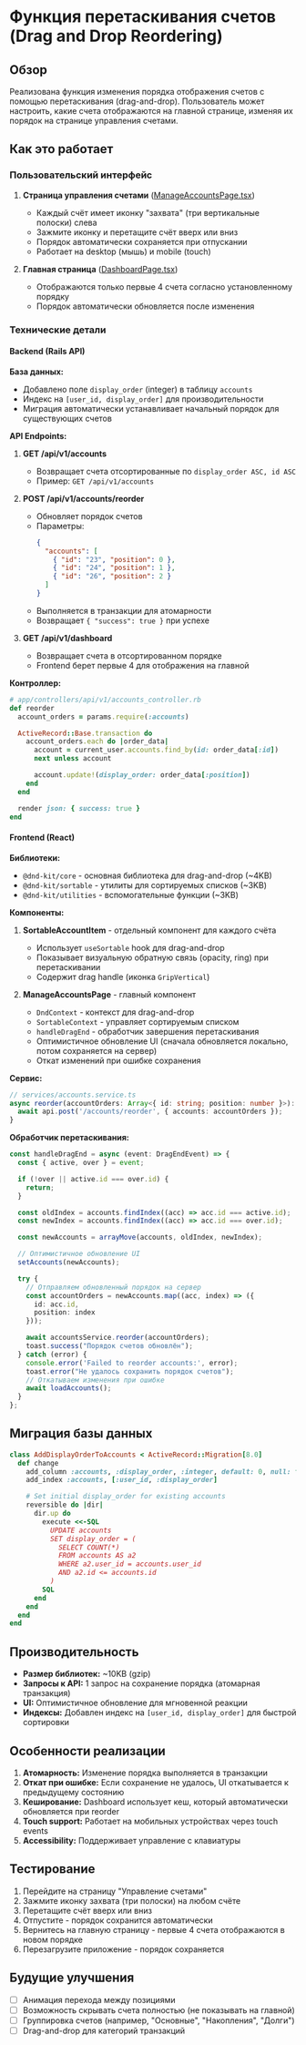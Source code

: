 # Функция перетаскивания счетов (Drag and Drop Reordering)

## Обзор

Реализована функция изменения порядка отображения счетов с помощью перетаскивания (drag-and-drop). Пользователь может настроить, какие счета отображаются на главной странице, изменяя их порядок на странице управления счетами.

## Как это работает

### Пользовательский интерфейс

1. **Страница управления счетами** ([ManageAccountsPage.tsx](web/src/components/ManageAccountsPage.tsx))
   - Каждый счёт имеет иконку "захвата" (три вертикальные полоски) слева
   - Зажмите иконку и перетащите счёт вверх или вниз
   - Порядок автоматически сохраняется при отпускании
   - Работает на desktop (мышь) и mobile (touch)

2. **Главная страница** ([DashboardPage.tsx](web/src/components/DashboardPage.tsx))
   - Отображаются только первые 4 счета согласно установленному порядку
   - Порядок автоматически обновляется после изменения

### Технические детали

#### Backend (Rails API)

**База данных:**
- Добавлено поле `display_order` (integer) в таблицу `accounts`
- Индекс на `[user_id, display_order]` для производительности
- Миграция автоматически устанавливает начальный порядок для существующих счетов

**API Endpoints:**

1. **GET /api/v1/accounts**
   - Возвращает счета отсортированные по `display_order ASC, id ASC`
   - Пример: `GET /api/v1/accounts`

2. **POST /api/v1/accounts/reorder**
   - Обновляет порядок счетов
   - Параметры:
     ```json
     {
       "accounts": [
         { "id": "23", "position": 0 },
         { "id": "24", "position": 1 },
         { "id": "26", "position": 2 }
       ]
     }
     ```
   - Выполняется в транзакции для атомарности
   - Возвращает `{ "success": true }` при успехе

3. **GET /api/v1/dashboard**
   - Возвращает счета в отсортированном порядке
   - Frontend берет первые 4 для отображения на главной

**Контроллер:**
```ruby
# app/controllers/api/v1/accounts_controller.rb
def reorder
  account_orders = params.require(:accounts)

  ActiveRecord::Base.transaction do
    account_orders.each do |order_data|
      account = current_user.accounts.find_by(id: order_data[:id])
      next unless account

      account.update!(display_order: order_data[:position])
    end
  end

  render json: { success: true }
end
```

#### Frontend (React)

**Библиотеки:**
- `@dnd-kit/core` - основная библиотека для drag-and-drop (~4KB)
- `@dnd-kit/sortable` - утилиты для сортируемых списков (~3KB)
- `@dnd-kit/utilities` - вспомогательные функции (~3KB)

**Компоненты:**

1. **SortableAccountItem** - отдельный компонент для каждого счёта
   - Использует `useSortable` hook для drag-and-drop
   - Показывает визуальную обратную связь (opacity, ring) при перетаскивании
   - Содержит drag handle (иконка `GripVertical`)

2. **ManageAccountsPage** - главный компонент
   - `DndContext` - контекст для drag-and-drop
   - `SortableContext` - управляет сортируемым списком
   - `handleDragEnd` - обработчик завершения перетаскивания
   - Оптимистичное обновление UI (сначала обновляется локально, потом сохраняется на сервер)
   - Откат изменений при ошибке сохранения

**Сервис:**
```typescript
// services/accounts.service.ts
async reorder(accountOrders: Array<{ id: string; position: number }>): Promise<void> {
  await api.post('/accounts/reorder', { accounts: accountOrders });
}
```

**Обработчик перетаскивания:**
```typescript
const handleDragEnd = async (event: DragEndEvent) => {
  const { active, over } = event;

  if (!over || active.id === over.id) {
    return;
  }

  const oldIndex = accounts.findIndex((acc) => acc.id === active.id);
  const newIndex = accounts.findIndex((acc) => acc.id === over.id);

  const newAccounts = arrayMove(accounts, oldIndex, newIndex);

  // Оптимистичное обновление UI
  setAccounts(newAccounts);

  try {
    // Отправляем обновленный порядок на сервер
    const accountOrders = newAccounts.map((acc, index) => ({
      id: acc.id,
      position: index
    }));

    await accountsService.reorder(accountOrders);
    toast.success("Порядок счетов обновлён");
  } catch (error) {
    console.error('Failed to reorder accounts:', error);
    toast.error("Не удалось сохранить порядок счетов");
    // Откатываем изменения при ошибке
    await loadAccounts();
  }
};
```

## Миграция базы данных

```ruby
class AddDisplayOrderToAccounts < ActiveRecord::Migration[8.0]
  def change
    add_column :accounts, :display_order, :integer, default: 0, null: false
    add_index :accounts, [:user_id, :display_order]

    # Set initial display_order for existing accounts
    reversible do |dir|
      dir.up do
        execute <<-SQL
          UPDATE accounts
          SET display_order = (
            SELECT COUNT(*)
            FROM accounts AS a2
            WHERE a2.user_id = accounts.user_id
            AND a2.id <= accounts.id
          )
        SQL
      end
    end
  end
end
```

## Производительность

- **Размер библиотек:** ~10KB (gzip)
- **Запросы к API:** 1 запрос на сохранение порядка (атомарная транзакция)
- **UI:** Оптимистичное обновление для мгновенной реакции
- **Индексы:** Добавлен индекс на `[user_id, display_order]` для быстрой сортировки

## Особенности реализации

1. **Атомарность:** Изменение порядка выполняется в транзакции
2. **Откат при ошибке:** Если сохранение не удалось, UI откатывается к предыдущему состоянию
3. **Кеширование:** Dashboard использует кеш, который автоматически обновляется при reorder
4. **Touch support:** Работает на мобильных устройствах через touch events
5. **Accessibility:** Поддерживает управление с клавиатуры

## Тестирование

1. Перейдите на страницу "Управление счетами"
2. Зажмите иконку захвата (три полоски) на любом счёте
3. Перетащите счёт вверх или вниз
4. Отпустите - порядок сохранится автоматически
5. Вернитесь на главную страницу - первые 4 счета отображаются в новом порядке
6. Перезагрузите приложение - порядок сохраняется

## Будущие улучшения

- [ ] Анимация перехода между позициями
- [ ] Возможность скрывать счета полностью (не показывать на главной)
- [ ] Группировка счетов (например, "Основные", "Накопления", "Долги")
- [ ] Drag-and-drop для категорий транзакций
